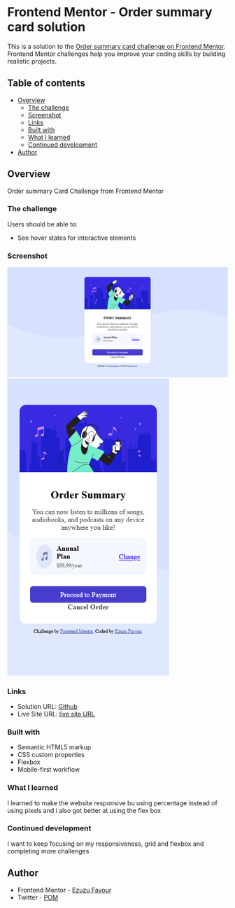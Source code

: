 # Frontend Mentor - Order summary card solution

This is a solution to the [Order summary card challenge on Frontend Mentor](https://www.frontendmentor.io/challenges/order-summary-component-QlPmajDUj). Frontend Mentor challenges help you improve your coding skills by building realistic projects.

## Table of contents

- [Overview](#overview)
  - [The challenge](#the-challenge)
  - [Screenshot](#screenshot)
  - [Links](#links)
  - [Built with](#built-with)
  - [What I learned](#what-i-learned)
  - [Continued development](#continued-development)
- [Author](#author)

## Overview

Order summary Card Challenge from Frontend Mentor

### The challenge

Users should be able to:

- See hover states for interactive elements

### Screenshot

![Desktop Design](./screenshot.jpg)
![Mobile Design](./screenshot2.jpg)

### Links

- Solution URL: [Github](https://github.com/FavourEzuzu/order-summary-component-main)
- Live Site URL: [live site URL](https://inspiring-chaja-9fce38.netlify.app)

### Built with

- Semantic HTML5 markup
- CSS custom properties
- Flexbox
- Mobile-first workflow

### What I learned

I learned to make the website responsive bu using percentage instead of using pixels and i also got better at using the flex box

### Continued development

I want to keep focusing on my responsiveness, grid and flexbox and completing more challenges

## Author

- Frontend Mentor - [Ezuzu Favour](https://www.frontendmentor.io/profile/FavourEzuzu)
- Twitter - [POM](https://twitter.com/favour__boy)
